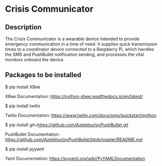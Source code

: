 # Crisis Communicator

## Description
The Crisis Communicator is a wearable device intended to provide emergency communication in a time of need.
It supplies quick transmission times to a coordinator device connected to a Raspberry Pi, which handles the SMS and PushBullet notification sending, and processes the vital monitors onboard the device.
 

## Packages to be installed
$ pip install XBee

XBee Documentation:
https://python-xbee.readthedocs.io/en/latest/


$ pip install twilio

Twilio Documentation:
https://www.twilio.com/docs/sms/quickstart/python


$ pip install git+https://github.com/Azelphur/pyPushBullet.git

PushBullet Documentation:
https://github.com/Azelphur/pyPushBullet/blob/master/README.md

$ pip install pyyaml

Yaml Documentation:
https://pyyaml.org/wiki/PyYAMLDocumentation
